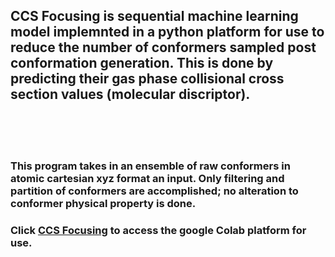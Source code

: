 ## CCS Focusing is sequential machine learning model implemnted in a python platform for use to reduce the number of conformers sampled post conformation generation. This is done by predicting their gas phase collisional cross section values (molecular discriptor).
<br />
<br />
<br />

### This program takes in an ensemble of raw conformers in atomic cartesian xyz format an input. Only filtering and partition of conformers are accomplished; no alteration to conformer physical property is done.
### Click [CCS Focusing](https://colab.research.google.com/drive/1Sr0ydH5AGFRG15xTjFpZHpcZPgy4k1Lp#scrollTo=-DId6ORx7rPy) to access the google Colab platform for use. 

<br />
<br />

<br />
<br />


<br />
<br />

